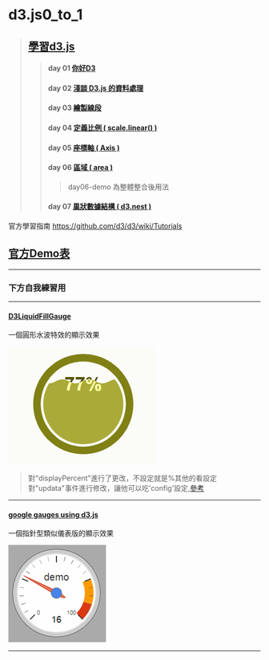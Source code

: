 # d3.js0_to_1

>## [學習d3.js]('https://www.oxxostudio.tw/articles/201410/svg-d3-js.html')
>>#### day 01 [你好D3]('https://www.oxxostudio.tw/articles/201410/svg-d3-info.html')
>>#### day 02 [淺談 D3.js 的資料處理]('https://www.oxxostudio.tw/articles/201411/svg-d3-01-data.html')
>>#### day 03 [繪製線段]('https://www.oxxostudio.tw/articles/201411/svg-d3-02-line.html')
>>#### day 04 [定義比例 ( scale.linear() )]('https://www.oxxostudio.tw/articles/201411/svg-d3-03-scale-linear.html')
>>#### day 05 [座標軸 ( Axis )]('https://www.oxxostudio.tw/articles/201411/svg-d3-04-axis.html')
>>#### day 06 [區域 ( area )]('https://www.oxxostudio.tw/articles/201411/svg-d3-05-area.html')
>>>day06-demo 為整體整合後用法
>>#### day 07 [巢狀數據結構 ( d3.nest )]('https://www.oxxostudio.tw/articles/201412/svg-d3-06-data-nest.html)




官方學習指南
https://github.com/d3/d3/wiki/Tutorials


## [官方Demo表]('https://github.com/d3/d3/wiki/Gallery')
---
### 下方自我練習用
---
#### [D3LiquidFillGauge]('http://bl.ocks.org/brattonc/5e5ce9beee483220e2f6')

一個圓形水波特效的顯示效果

![D3LiquidFillGauge.gif](./D3LiquidFillGauge/D3LiquidFillGauge.gif)

>對"displayPercent"進行了更改，不設定就是%其他的看設定
>對"updata"事件進行修改，讓他可以吃'config'設定,[參考]('https://jsfiddle.net/15h0fxn7/')

---
#### [google gauges using d3.js]('http://tomerdoron.blogspot.com/2011/12/google-style-gauges-using-d3js.html')

一個指針型類似儀表版的顯示效果

![gauge](./gauge/gauge.gif)

---